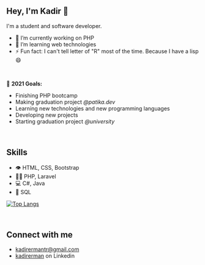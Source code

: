 ## Hey, I'm Kadir 👋
I'm a student and software developer.

<ul>
   <li>🔭 I’m currently working on PHP</li>
   <li>🌱 I’m learning web technologies</li>
   <li>⚡ Fun fact: I can't tell letter of "R" most of the time. Because I have a lisp 😄</li>
</ul>

<br />

🎯 <strong>2021 Goals:</strong>
<ul>
   <li>Finishing PHP bootcamp</li>
   <li>Making graduation project <i>@patika.dev</i></li>
    <li>Learning new technologies and new programming languages</li>
    <li>Developing new projects</li>
    <li>Starting graduation project <i>@university</i></li>
</ul>

<br />

## Skills
<ul>
   <li>👁️ HTML, CSS, Bootstrap</li>
   <li>👨‍💻 PHP, Laravel</li>
   <li>💻 C#, Java</li>
   <li>💽 SQL</li>
</ul>

[![Top Langs](https://github-readme-stats.vercel.app/api/top-langs/?username=kadirermantr&layout=compact)](https://github-readme-stats.vercel.app/api/top-langs/?username=kadirermantr&layout=compact&langs_count=10)

<br />

## Connect with me
<ul>
   <li><a href="mailto:kadirermantr@gmail.com">kadirermantr@gmail.com</a></li>
   <li><a href="https://www.linkedin.com/in/kadirerman/">kadirerman</a> on Linkedin</li>
</ul>
